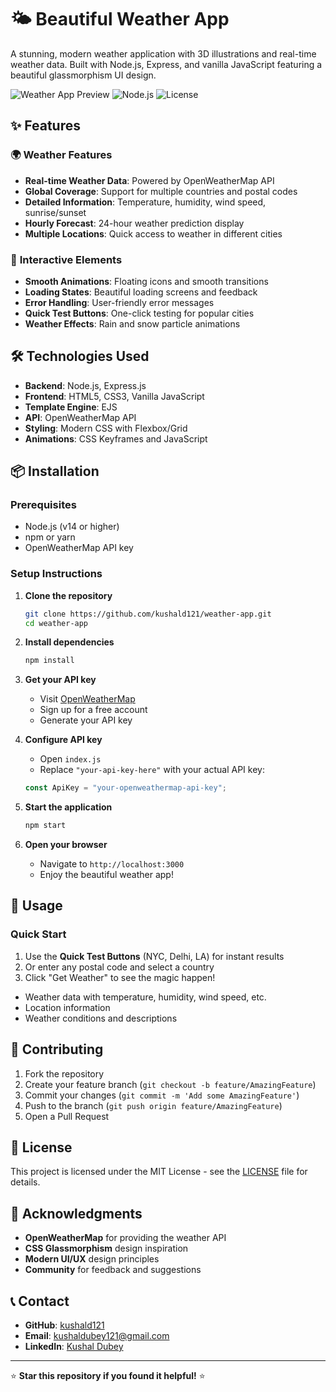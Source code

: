 # 🌤️ Beautiful Weather App

A stunning, modern weather application with 3D illustrations and real-time weather data. Built with Node.js, Express, and vanilla JavaScript featuring a beautiful glassmorphism UI design.

![Weather App Preview](https://img.shields.io/badge/Status-Live-brightgreen) ![Node.js](https://img.shields.io/badge/Node.js-18+-green) ![License](https://img.shields.io/badge/License-MIT-blue)

## ✨ Features


### 🌍 **Weather Features**
- **Real-time Weather Data**: Powered by OpenWeatherMap API
- **Global Coverage**: Support for multiple countries and postal codes
- **Detailed Information**: Temperature, humidity, wind speed, sunrise/sunset
- **Hourly Forecast**: 24-hour weather prediction display
- **Multiple Locations**: Quick access to weather in different cities

### 🚀 **Interactive Elements**
- **Smooth Animations**: Floating icons and smooth transitions
- **Loading States**: Beautiful loading screens and feedback
- **Error Handling**: User-friendly error messages
- **Quick Test Buttons**: One-click testing for popular cities
- **Weather Effects**: Rain and snow particle animations

## 🛠️ Technologies Used

- **Backend**: Node.js, Express.js
- **Frontend**: HTML5, CSS3, Vanilla JavaScript
- **Template Engine**: EJS
- **API**: OpenWeatherMap API
- **Styling**: Modern CSS with Flexbox/Grid
- **Animations**: CSS Keyframes and JavaScript

## 📦 Installation

### Prerequisites
- Node.js (v14 or higher)
- npm or yarn
- OpenWeatherMap API key

### Setup Instructions

1. **Clone the repository**
   ```bash
   git clone https://github.com/kushald121/weather-app.git
   cd weather-app
   ```

2. **Install dependencies**
   ```bash
   npm install
   ```

3. **Get your API key**
   - Visit [OpenWeatherMap](https://openweathermap.org/api)
   - Sign up for a free account
   - Generate your API key

4. **Configure API key**
   - Open `index.js`
   - Replace `"your-api-key-here"` with your actual API key:
   ```javascript
   const ApiKey = "your-openweathermap-api-key";
   ```

5. **Start the application**
   ```bash
   npm start
   ```

6. **Open your browser**
   - Navigate to `http://localhost:3000`
   - Enjoy the beautiful weather app!

## 🎯 Usage

### Quick Start
1. Use the **Quick Test Buttons** (NYC, Delhi, LA) for instant results
2. Or enter any postal code and select a country
3. Click "Get Weather" to see the magic happen!



- Weather data with temperature, humidity, wind speed, etc.
- Location information
- Weather conditions and descriptions


## 🤝 Contributing

1. Fork the repository
2. Create your feature branch (`git checkout -b feature/AmazingFeature`)
3. Commit your changes (`git commit -m 'Add some AmazingFeature'`)
4. Push to the branch (`git push origin feature/AmazingFeature`)
5. Open a Pull Request

## 📄 License

This project is licensed under the MIT License - see the [LICENSE](LICENSE) file for details.

## 🙏 Acknowledgments

- **OpenWeatherMap** for providing the weather API
- **CSS Glassmorphism** design inspiration
- **Modern UI/UX** design principles
- **Community** for feedback and suggestions

## 📞 Contact

- **GitHub**: [kushald121](https://github.com/kushaldubey121)
- **Email**: kushaldubey121@gmail.com
- **LinkedIn**: [Kushal Dubey](www.linkedin.com/in/kushaldubey8928)

---

⭐ **Star this repository if you found it helpful!** ⭐

